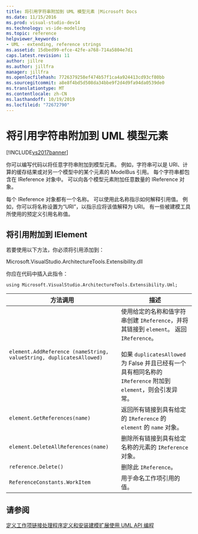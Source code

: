 ```yaml
---
title: 将引用字符串附加到 UML 模型元素 |Microsoft Docs
ms.date: 11/15/2016
ms.prod: visual-studio-dev14
ms.technology: vs-ide-modeling
ms.topic: reference
helpviewer_keywords:
- UML - extending, reference strings
ms.assetid: 15dbed99-efce-42fe-a768-714a5804e7d1
caps.latest.revision: 11
author: jillre
ms.author: jillfra
manager: jillfra
ms.openlocfilehash: 7726379258ef474b57f1ca4a924413cd93cf80bb
ms.sourcegitcommit: a8e8f4bd5d508da34bbe9f2d4d9fa94da0539de0
ms.translationtype: MT
ms.contentlocale: zh-CN
ms.lasthandoff: 10/19/2019
ms.locfileid: "72672790"
---
```

# <a name="attach-reference-strings-to-uml-model-elements"></a>将引用字符串附加到 UML 模型元素
[!INCLUDE[vs2017banner](../includes/vs2017banner.md)]

你可以编写代码以将任意字符串附加到模型元素。 例如，字符串可以是 URI、计算的缓存结果或对另一个模型中的某个元素的 ModelBus 引用。 每个字符串都包含在 IReference 对象中。 可以向各个模型元素附加任意数量的 IReference 对象。

 每个 IReference 对象都有一个名称。 可以使用此名称指示如何解释引用值。 例如，你可以将名称设置为“URI”，以指示应将该值解释为 URI。 有一些被建模工具所使用的预定义引用名称值。

## <a name="attaching-a-reference-to-an-ielement"></a>将引用附加到 IElement
 若要使用以下方法，你必须将引用添加到：

 Microsoft.VisualStudio.ArchitectureTools.Extensibility.dll

 你应在代码中插入此指令：

 `using Microsoft.VisualStudio.ArchitectureTools.Extensibility.Uml;`

|方法调用|描述|
|-----------------|-----------------|
|`element.AddReference (nameString, valueString, duplicatesAllowed)`|使用给定的名称和值字符串创建 `IReference`，并将其链接到 `element`。 返回 `IReference`。<br /><br /> 如果 `duplicatesAllowed` 为 False 并且已经有一个具有相同名称的 `IReference` 附加到 `element`，则会引发异常。|
|`element.GetReferences(name)`|返回所有链接到具有给定的 `IReference` 的 `element` 的 `name` 对象。|
|`element.DeleteAllReferences(name)`|删除所有链接到具有给定名称的元素的 `IReference` 对象。|
|`reference.Delete()`|删除此 `IReference`。|
|`ReferenceConstants.WorkItem`|用于命名工作项引用的值。|

## <a name="see-also"></a>请参阅
 [定义工作项链接处理程序](../modeling/define-a-work-item-link-handler.md)[定义和安装建模扩展](../modeling/define-and-install-a-modeling-extension.md)[使用 UML API 编程](../modeling/programming-with-the-uml-api.md)
